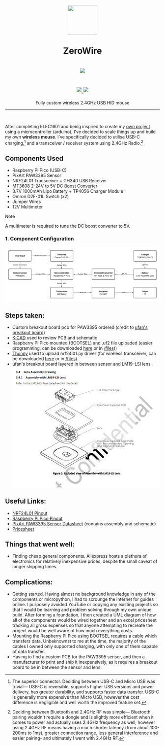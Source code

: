 <h1 align="center">
      <img src="https://images.vexels.com/media/users/3/325937/isolated/preview/f3221834ed60ef29b8f0b2f37a708386-blue-computer-mouse-icon.png" width="96px" height="96px" />
      <br>

ZeroWire

<img src="https://raw.githubusercontent.com/catppuccin/catppuccin/main/assets/palette/macchiato.png" width="600px" /> <br>

  <div align="center">

  <div align="center">
   <p></p>
      <a = href="https://nixos.org">
      <img src="https://img.shields.io/badge/MicroPython-stable-blue.svg?style=for-the-badge&labelColor=303446&logo=MicroPython&logoColor=white&color=91D7E3">
      <img src="https://img.shields.io/badge/Raspberry%20Pi%20Pico-RP2040-green?style=for-the-badge&labelColor=303446&logo=raspberrypi&color=91D7E3">
    </a>
    
   <br>
</div>
</h1>
<p align=center>Fully custom wireless 2.4GHz USB HID mouse</p>

---

<br>
</div>

After completing ELEC1601 and being inspired to create my [own project](https://github.com/aparkgh/Snake) using a microcontroller (arduino), I've decided to scale things up and build my own **wireless mouse**. I've specifically decided to utilise USB-C charging,[^1] and a transceiver / receiver system using 2.4GHz Radio.[^2]

## **Components Used**
- Raspberry Pi Pico (USB-C)
- PixArt PAW3395 Sensor
- NRF24L01 Transceiver + CH340 USB Receiver
- MT3608 2-24V to 5V DC Boost Converter
- 3.7V 1000mAh Lipo Battery + TP4056 Charger Module
- Omron D2F-01L Switch (x2)
- Jumper Wires
- 12V Multimeter

> [!NOTE]
> A multimeter is required to tune the DC boost converter to 5V.

### 1. **Component Configuration**
![component configuration uml diagram](images/mouse%20component%20config.png)

## **Steps taken:**
- Custom breakout board pcb for PAW3395 ordered (credit to [ufan's breakout board](https://github.com/ufan/paw3395_pmw3361_breakout))
- [KiCAD](https://www.kicad.org/download/windows/) used to review PCB and schematic
- Raspberry Pi Pico mounted (BOOTSEL) and .uf2 file uploaded (easier programming, can be downloaded [here](https://www.raspberrypi.com/documentation/microcontrollers/micropython.html) or in [/files](https://github.com/aparkgh/custom-mouse/tree/main/files)))
- [Thonny](https://thonny.org/) used to upload nrf24l01.py driver (for wireless transceiver, can be downloaded [here](https://github.com/micropython/micropython-lib/tree/master/micropython/drivers/radio/nrf24l01) or in [/files](https://github.com/aparkgh/custom-mouse/tree/main/files))
- ufan's breakout board layered in between sensor and LM19-LSI lens ![exploded view of assembly with lm19-lsi lens](images/paw3395dm-t6qu%20exploded%20view.png)

## **Useful Links:**
- [NRF24L01 Pinout](https://howtomechatronics.com/wp-content/uploads/2017/02/NRF24L01-Pinout-NRF24L01-PA-LNA-.png)
- [Raspberry Pi Pico Pinout](https://www.raspberrypi.com/documentation/microcontrollers/images/pico-pinout.svg)
- [PixArt PAW3395 Sensor Datasheet](https://www.codico.com/en/mpattachment/file/download/id/1236/) (contains assembly and schematic)
- [Pricesheet](https://1drv.ms/x/c/81566783f4b27a85/Eb886e1THZZElGMRDwNFMZEBl47CX9LvK6eldiMpxhTBGg?e=1K7VTB)

## **Things that went well:**
- Finding cheap general components. Aliexpress hosts a plethora of electronics for relatively inexpensive prices, despite the small caveat of longer shipping times.

## **Complications:**
- Getting started. Having almost no background knowledge in any of the components or micropython, I had to scrounge the internet for guides online. I purposely avoided YouTube or copying any existing projects so that I would be learning and problem solving through my own unique build. After forming a foundation, I then created a UML diagram of how all of the components would be wired together and an excel pricesheet tracking all gross expenses so that anyone attempting to recreate the project would be well aware of how much everything costs.
- Mounting the Raspberry Pi Pico using BOOTSEL requires a cable which transfers data. Unbeknownst to me at the time, the majority of the cables I owned only supported charging, with only one of them capable of data transfer.
- Having to find a custom PCB for the PAW3395 sensor, and then a manufacturer to print and ship it inexpensively, as it requires a breakout board to be in between the sensor and lens.

[^1]: The superior connector. Deciding between USB-C and Micro USB was trivial— USB-C is reversible, supports higher USB versions and power delivery, has greater durability, and supports faster data transfer. USB-C is generally more expensive than Micro USB, however the cost difference is negligible and well worth the improved feature set.
[^2]: Deciding between Bluetooth and 2.4GHz RF was simple— Bluetooth pairing wouldn't require a dongle and is slightly more efficient when it comes to power and actually uses 2.4GHz frequency as well; however using 2.4GHz RF means having a much shorter latency (from about 100-200ms to 1ms), greater connection range, less general interference and easier pairing- and ultimately I went with 2.4GHz RF.
